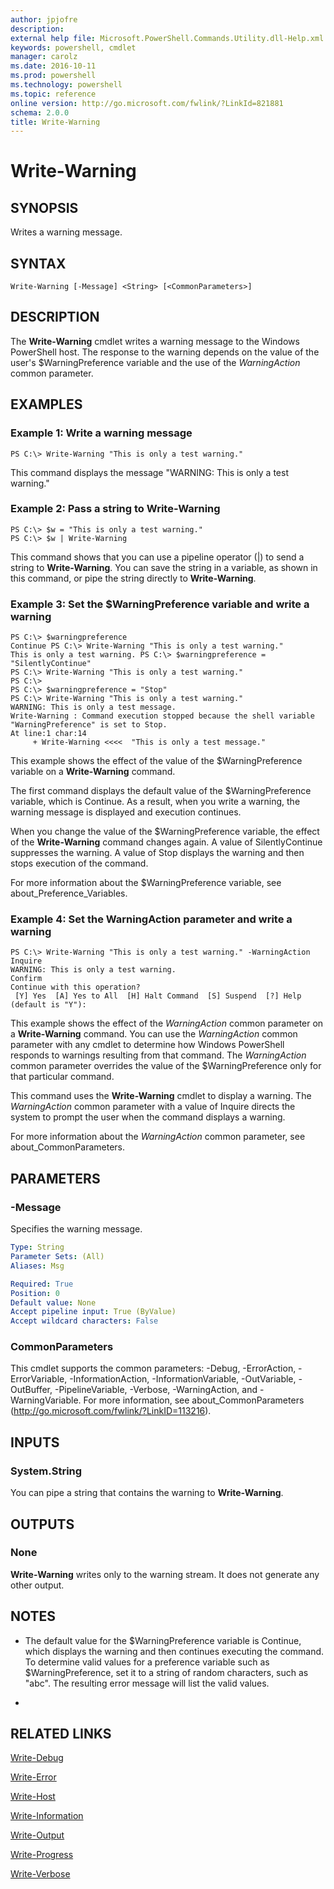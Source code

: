 ```yaml
---
author: jpjofre
description: 
external help file: Microsoft.PowerShell.Commands.Utility.dll-Help.xml
keywords: powershell, cmdlet
manager: carolz
ms.date: 2016-10-11
ms.prod: powershell
ms.technology: powershell
ms.topic: reference
online version: http://go.microsoft.com/fwlink/?LinkId=821881
schema: 2.0.0
title: Write-Warning
---
```


# Write-Warning

## SYNOPSIS
Writes a warning message.

## SYNTAX

```
Write-Warning [-Message] <String> [<CommonParameters>]
```

## DESCRIPTION
The **Write-Warning** cmdlet writes a warning message to the Windows PowerShell host.
The response to the warning depends on the value of the user's $WarningPreference variable and the use of the *WarningAction* common parameter.

## EXAMPLES

### Example 1: Write a warning message
```
PS C:\> Write-Warning "This is only a test warning."
```

This command displays the message "WARNING: This is only a test warning."

### Example 2: Pass a string to Write-Warning
```
PS C:\> $w = "This is only a test warning."
PS C:\> $w | Write-Warning
```

This command shows that you can use a pipeline operator (|) to send a string to **Write-Warning**.
You can save the string in a variable, as shown in this command, or pipe the string directly to **Write-Warning**.

### Example 3: Set the $WarningPreference variable and write a warning
```
PS C:\> $warningpreference
Continue PS C:\> Write-Warning "This is only a test warning."
This is only a test warning. PS C:\> $warningpreference = "SilentlyContinue"
PS C:\> Write-Warning "This is only a test warning."
PS C:\>
PS C:\> $warningpreference = "Stop"
PS C:\> Write-Warning "This is only a test warning."
WARNING: This is only a test message. 
Write-Warning : Command execution stopped because the shell variable "WarningPreference" is set to Stop. 
At line:1 char:14
     + Write-Warning <<<<  "This is only a test message."
```

This example shows the effect of the value of the $WarningPreference variable on a **Write-Warning** command.

The first command displays the default value of the $WarningPreference variable, which is Continue.
As a result, when you write a warning, the warning message is displayed and execution continues.

When you change the value of the $WarningPreference variable, the effect of the **Write-Warning** command changes again.
A value of SilentlyContinue suppresses the warning.
A value of Stop displays the warning and then stops execution of the command.

For more information about the $WarningPreference variable, see about_Preference_Variables.

### Example 4: Set the WarningAction parameter and write a warning
```
PS C:\> Write-Warning "This is only a test warning." -WarningAction Inquire
WARNING: This is only a test warning. 
Confirm
Continue with this operation? 
 [Y] Yes  [A] Yes to All  [H] Halt Command  [S] Suspend  [?] Help (default is "Y"):
```

This example shows the effect of the *WarningAction* common parameter on a **Write-Warning** command.
You can use the *WarningAction* common parameter with any cmdlet to determine how Windows PowerShell responds to warnings resulting from that command.
The *WarningAction* common parameter overrides the value of the $WarningPreference only for that particular command.

This command uses the **Write-Warning** cmdlet to display a warning.
The *WarningAction* common parameter with a value of Inquire directs the system to prompt the user when the command displays a warning.

For more information about the *WarningAction* common parameter, see about_CommonParameters.

## PARAMETERS

### -Message
Specifies the warning message.

```yaml
Type: String
Parameter Sets: (All)
Aliases: Msg

Required: True
Position: 0
Default value: None
Accept pipeline input: True (ByValue)
Accept wildcard characters: False
```

### CommonParameters
This cmdlet supports the common parameters: -Debug, -ErrorAction, -ErrorVariable, -InformationAction, -InformationVariable, -OutVariable, -OutBuffer, -PipelineVariable, -Verbose, -WarningAction, and -WarningVariable. For more information, see about_CommonParameters (http://go.microsoft.com/fwlink/?LinkID=113216).

## INPUTS

### System.String
You can pipe a string that contains the warning to **Write-Warning**.

## OUTPUTS

### None
**Write-Warning** writes only to the warning stream.
It does not generate any other output.

## NOTES
* The default value for the $WarningPreference variable is Continue, which displays the warning and then continues executing the command. To determine valid values for a preference variable such as $WarningPreference, set it to a string of random characters, such as "abc". The resulting error message will list the valid values.

*

## RELATED LINKS

[Write-Debug](Write-Debug.md)

[Write-Error](Write-Error.md)

[Write-Host](Write-Host.md)

[Write-Information](Write-Information.md)

[Write-Output](Write-Output.md)

[Write-Progress](Write-Progress.md)

[Write-Verbose](Write-Verbose.md)


